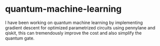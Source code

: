 # quantum-machine-learning

I have been working on quantum machine learning by implementing gradient descent 
for optimized parametrized circuits using pennylane and qiskit, 
this can tremendously improve the cost and also simplify the quantum gate. 
